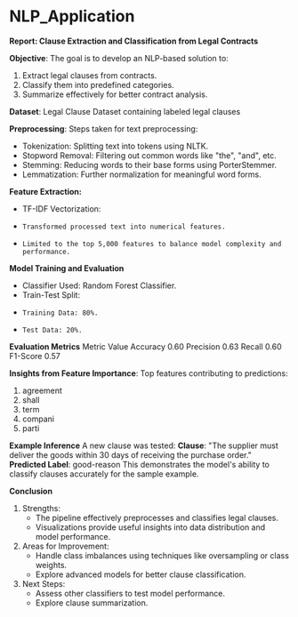 # NLP_Application

**Report: Clause Extraction and Classification from Legal Contracts**

**Objective**: The goal is to develop an NLP-based solution to:
1.	Extract legal clauses from contracts.
2.	Classify them into predefined categories.
3.	Summarize effectively for better contract analysis.
    
**Dataset**: Legal Clause Dataset containing labeled legal clauses

**Preprocessing**: Steps taken for text preprocessing:
- Tokenization: Splitting text into tokens using NLTK.
- Stopword Removal: Filtering out common words like "the", "and", etc.
- Stemming: Reducing words to their base forms using PorterStemmer.
- Lemmatization: Further normalization for meaningful word forms.

**Feature Extraction:**
- TF-IDF Vectorization:
-     Transformed processed text into numerical features.
-     Limited to the top 5,000 features to balance model complexity and performance.

**Model Training and Evaluation**
- Classifier Used: Random Forest Classifier.
- Train-Test Split:
-     Training Data: 80%.
-     Test Data: 20%.

**Evaluation Metrics**
Metric	Value
Accuracy	0.60
Precision	0.63
Recall	0.60
F1-Score	0.57

**Insights from Feature Importance**: Top features contributing to predictions:
1.	agreement
2.	shall
3.	term
4.	compani
5.	parti 
 
**Example Inference**
A new clause was tested:
**Clause**: "The supplier must deliver the goods within 30 days of receiving the purchase order."
**Predicted Label**: good-reason
This demonstrates the model's ability to classify clauses accurately for the sample example.

**Conclusion**
1.	Strengths:
    - The pipeline effectively preprocesses and classifies legal clauses.
    - Visualizations provide useful insights into data distribution and model performance.
2. Areas for Improvement:
    - Handle class imbalances using techniques like oversampling or class weights.
    - Explore advanced models for better clause classification.
4.	Next Steps:
    - Assess other classifiers to test model performance.
    - Explore clause summarization.
